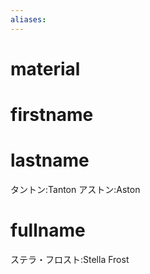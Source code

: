 ```yaml
---
aliases:
---
```

# material
# firstname
# lastname
タントン:Tanton
アストン:Aston
# fullname
ステラ・フロスト:Stella Frost
